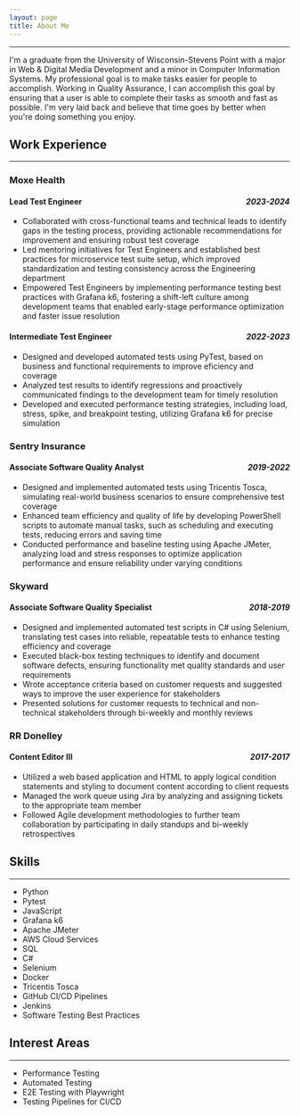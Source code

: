 ```yaml
---
layout: page
title: About Me
---
```


---

I'm a graduate from the University of Wisconsin-Stevens Point with a major in Web & Digital Media Development and a minor in Computer Information Systems. My professional goal is to make tasks easier for people to accomplish. Working in Quality Assurance, I can accomplish this goal by ensuring that a user is able to complete their tasks as smooth and fast as possible. I'm very laid back and believe that time goes by better when you're doing something you enjoy.

## Work Experience ##

---

### Moxe Health ###

#### Lead Test Engineer <span style="float: right;">*2023-2024*</span> ####

- Collaborated with cross-functional teams and technical leads to identify gaps in the testing process, providing actionable recommendations for improvement and ensuring robust test coverage
- Led mentoring initiatives for Test Engineers and established best practices for microservice test suite setup, which improved standardization and testing consistency across the Engineering department
- Empowered Test Engineers by implementing performance testing best practices with Grafana k6, fostering a shift-left culture among development teams that enabled early-stage performance optimization and faster issue resolution

#### Intermediate Test Engineer <span style="float: right;">*2022-2023*</span> ####

- Designed and developed automated tests using PyTest, based on business and functional requirements to improve eficiency and coverage
- Analyzed test results to identify regressions and proactively communicated findings to the development team for timely resolution
- Developed and executed performance testing strategies, including load, stress, spike, and breakpoint testing, utilizing Grafana k6 for precise simulation

### Sentry Insurance ###

#### Associate Software Quality Analyst <span style="float: right;">*2019-2022*</span> ####

- Designed and implemented automated tests using Tricentis Tosca, simulating real-world business scenarios to ensure comprehensive test coverage
- Enhanced team efficiency and quality of life by developing PowerShell scripts to automate manual tasks, such as scheduling and executing tests, reducing errors and saving time
- Conducted performance and baseline testing using Apache JMeter, analyzing load and stress responses to optimize application performance and ensure reliability under varying conditions

### Skyward ###

#### Associate Software Quality Specialist <span style="float: right;">*2018-2019*</span> ####

- Designed and implemented automated test scripts in C# using Selenium, translating test cases into reliable, repeatable tests to enhance testing efficiency and coverage
- Executed black-box testing techniques to identify and document software defects, ensuring functionality met quality standards and user requirements
- Wrote acceptance criteria based on customer requests and suggested ways to improve the user experience for stakeholders
- Presented solutions for customer requests to technical and non-technical stakeholders through bi-weekly and monthly reviews

### RR Donelley ###

#### Content Editor III <span style="float: right;">*2017-2017*</span> ####

- Utilized a web based application and HTML to apply logical condition statements and styling to document content according to client requests
- Managed the work queue using Jira by analyzing and assigning tickets to the appropriate team member
- Followed Agile development methodologies to further team collaboration by participating in daily standups and bi-weekly retrospectives

## Skills ##

---

- Python
- Pytest
- JavaScript
- Grafana k6
- Apache JMeter
- AWS Cloud Services
- SQL
- C#
- Selenium
- Docker
- Tricentis Tosca
- GitHub CI/CD Pipelines
- Jenkins
- Software Testing Best Practices

## Interest Areas ##

---

- Performance Testing
- Automated Testing
- E2E Testing with Playwright
- Testing Pipelines for CI/CD